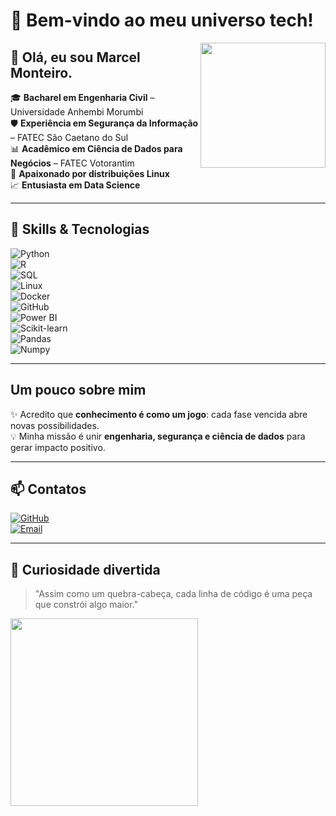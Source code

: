 # 🍬 Bem-vindo ao meu universo tech! 

<img src="https://media.giphy.com/media/l0MYt5jPR6QX5pnqM/giphy.gif" width="200" align="right">

## 👋 Olá, eu sou Marcel Monteiro.

🎓 **Bacharel em Engenharia Civil** – Universidade Anhembi Morumbi  
🛡️ **Experiência em Segurança da Informação** – FATEC São Caetano do Sul  
📊 **Acadêmico em Ciência de Dados para Negócios** – FATEC Votorantim  
🐧 **Apaixonado por distribuições Linux**  
📈 **Entusiasta em Data Science**

---

## 🍭 Skills & Tecnologias

![Python](https://img.shields.io/badge/Python-3776AB?style=for-the-badge&logo=python&logoColor=white)  
![R](https://img.shields.io/badge/R-276DC3?style=for-the-badge&logo=r&logoColor=white)  
![SQL](https://img.shields.io/badge/SQL-003B57?style=for-the-badge&logo=postgresql&logoColor=white)  
![Linux](https://img.shields.io/badge/Linux-FCC624?style=for-the-badge&logo=linux&logoColor=black)  
![Docker](https://img.shields.io/badge/Docker-2496ED?style=for-the-badge&logo=docker&logoColor=white)  
![GitHub](https://img.shields.io/badge/GitHub-181717?style=for-the-badge&logo=github&logoColor=white)  
![Power BI](https://img.shields.io/badge/Power%20BI-F2C811?style=for-the-badge&logo=powerbi&logoColor=black)  
![Scikit-learn](https://img.shields.io/badge/Scikit--learn-F7931E?style=for-the-badge&logo=scikitlearn&logoColor=white)  
![Pandas](https://img.shields.io/badge/Pandas-150458?style=for-the-badge&logo=pandas&logoColor=white)  
![Numpy](https://img.shields.io/badge/Numpy-013243?style=for-the-badge&logo=numpy&logoColor=white)  

---

##  Um pouco sobre mim

✨ Acredito que **conhecimento é como um jogo**: cada fase vencida abre novas possibilidades.  
💡 Minha missão é unir **engenharia, segurança e ciência de dados** para gerar impacto positivo.  

---

## 📫 Contatos

[![GitHub](https://img.shields.io/badge/GitHub-181717?style=for-the-badge&logo=github&logoColor=white)](https://github.com/MBR4V0)  
[![Email](https://img.shields.io/badge/Email-D14836?style=for-the-badge&logo=gmail&logoColor=white)](m.balduino@icloud.com)  

---

## 🎉 Curiosidade divertida

> "Assim como um quebra-cabeça, cada linha de código é uma peça que constrói algo maior." 

<img src="https://media.giphy.com/media/3o7aD2saalBwwftBIY/giphy.gif" width="300">
